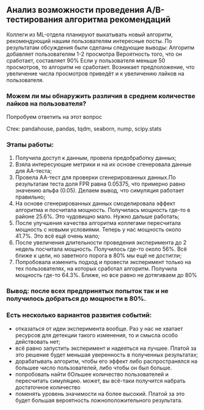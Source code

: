 ## Анализ возможности проведения A/B-тестирования алгоритма рекомендаций

Коллеги из ML-отдела планируют выкатывать новый алгоритм, рекомендующий нашим пользователям интересные посты. По результатам обсуждения были сделаны следующие выводы: Алгоритм добавляет пользователям 1-2 просмотра Вероятность того, что он сработает, составляет 90% Если у пользователя меньше 50 просмотров, то алгоритм не сработает. Возникает предположение, что увеличение числа просмотров приведёт и к увеличению лайков на пользователя.
### Можем ли мы обнаружить различия в среднем количестве лайков на пользователя?
Попробуем ответить на этот вопрос

Стек: pandahouse, pandas, tqdm, seaborn, nump, scipy.stats 

### Этапы работы:
1. Получила доступ к данным, провела предобработку данных;
2. Взяла интересующие метрики и на их основе сгенеровала данные для AA-теста;
3. Провела AA-тест для проверки сгенерированных данных.По результатам теста доля FPR равна 0.05375, что примерно равно значению альфа (0.05). Делаем вывод, что симуляция работает правильно;
4. На основе сгенерированных данных смоделировала эффект алгоритма и посчитала мощность. Получилась мощность где-то в районе 25.6%. Это чудовищно мало. Нужно дальше работать;
5. После улучшения качества алгоритма коллегами пересчитала мощность с новыми условиями. Теперь у нас мощность около 41.7%. Это всё ещё очень мало;
6. После увеличения длительности проведения эксперимента до 2 недель посчитала мощность. Получилось где-то около 56%.  Всё ближе к цели, но заветного порога в 80% мы ещё не достигли;
7. Попробовала изменить подход и провести эксперимент только на тех пользователях, на которых сработал алгоритм. Получила мощность где-то 64.3%. Ближе, но все равно не дотягиваем до 80%

### Вывод: после всех предпринятых попыток так и не получилось добраться до мощности в 80%.

### Есть несколько вариантов развития событий:
* отказаться от идеи эксперимента вообще. Раз у нас не хватает ресурсов для детекции такого изменения, то и смысла особо действовать нет;
* всё равно запустить эксперимент и надеяться на лучшее. Платой за это решение будет меньшая уверенность в полученных результатах;
* дорабатывать алгоритм, чтобы его эффект либо распространялся на большее число пользователей, либо чтобы он был больше.
* попробовать найти бОльшее количество пользователей и пересчитать симуляцию. может, вы всё-таки получится набрать достаточное количество
* поменять уровень значимости на более высокий. Платой за это будет большая вероятность ложноположительного результата.
